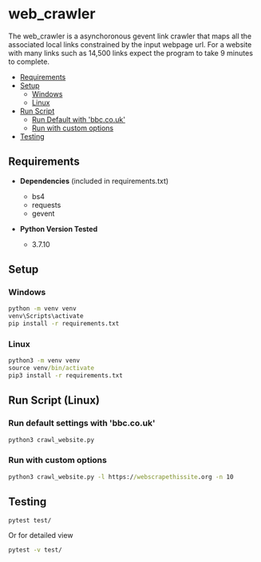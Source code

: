 # web_crawler
The web_crawler is a asynchoronous gevent link crawler that maps all the associated local links constrained by the input webpage url. For a website with many links such as 14,500 links expect the program to take 9 minutes to complete.

- [Requirements](#requirements)
- [Setup](#setup)
    -   [Windows](#windows)
    -   [Linux](#linux)
- [Run Script](#run-script-(linux))
    -   [Run Default with 'bbc.co.uk'](#run-default-settings-with-'bbc.co.uk')
    -   [Run with custom options](#run-with-custom-options)
- [Testing](#testing)
## Requirements
- **Dependencies** (included in requirements.txt)
    - bs4
    - requests
    - gevent
  
- **Python Version Tested**
  - 3.7.10

## Setup

### Windows
```cmd
python -m venv venv
venv\Scripts\activate
pip install -r requirements.txt
```

### Linux
```cmd
python3 -m venv venv
source venv/bin/activate
pip3 install -r requirements.txt
```
## Run Script (Linux)

### Run default settings with 'bbc.co.uk'
```cmd
python3 crawl_website.py
```
### Run with custom options
```cmd
python3 crawl_website.py -l https://webscrapethissite.org -n 10
```
## Testing
```cmd
pytest test/
```
Or for detailed view
```cmd
pytest -v test/
```